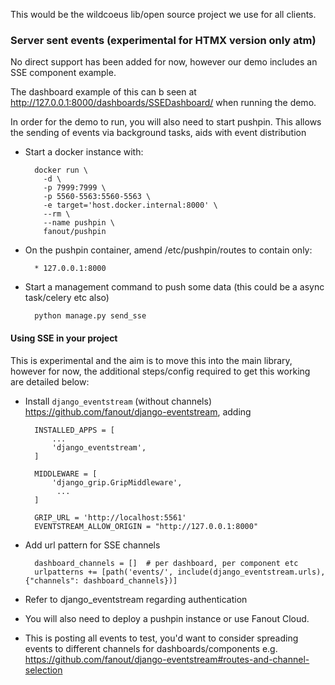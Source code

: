 This would be the wildcoeus lib/open source project we use for all clients.

### Server sent events (experimental for HTMX version only atm)

No direct support has been added for now, however our demo includes an SSE component example.  

The dashboard example of this can b seen at http://127.0.0.1:8000/dashboards/SSEDashboard/ when running the demo.

In order for the demo to run, you will also need to start pushpin. This allows the sending of events via background tasks, aids with 
event distribution

* Start a docker instance with:  
    
        docker run \
          -d \
          -p 7999:7999 \
          -p 5560-5563:5560-5563 \
          -e target='host.docker.internal:8000' \
          --rm \
          --name pushpin \
          fanout/pushpin

* On the pushpin container, amend /etc/pushpin/routes to contain only: 

        * 127.0.0.1:8000

* Start a management command to push some data (this could be a async task/celery etc also)

        python manage.py send_sse



#### Using SSE in your project

This is experimental and the aim is to move this into the main library, however for now, the additional steps/config
required to get this working are detailed below:

* Install `django_eventstream` (without channels) https://github.com/fanout/django-eventstream, adding 

		INSTALLED_APPS = [
		    ...
		    'django_eventstream',
		]

		MIDDLEWARE = [
		    'django_grip.GripMiddleware',
   		     ...
		]

        GRIP_URL = 'http://localhost:5561'
        EVENTSTREAM_ALLOW_ORIGIN = "http://127.0.0.1:8000"

* Add url pattern for SSE channels 
  
        dashboard_channels = []  # per dashboard, per component etc
        urlpatterns += [path('events/', include(django_eventstream.urls), {"channels": dashboard_channels})]    

* Refer to django_eventstream regarding authentication
* You will also need to deploy a pushpin instance or use Fanout Cloud. 
* This is posting all events to test, you'd want to consider spreading events to different 
  channels for dashboards/components e.g. https://github.com/fanout/django-eventstream#routes-and-channel-selection 


